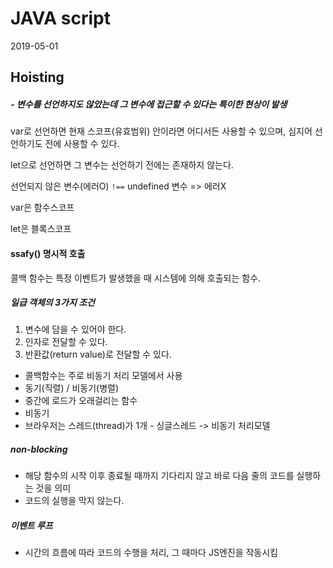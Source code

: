 # JAVA script

2019-05-01





## Hoisting 

##### - 변수를 선언하지도 않았는데 그 변수에 접근할 수  있다는 특이한 현상이 발생

var로 선언하면 현재 스코프(유효범위) 안이라면 어디서든 사용할 수 있으며, 심지어 선언하기도 전에 사용할 수 있다.

let으로 선언하면 그 변수는 선언하기 전에는 존재하지 않는다.



선언되지 않은 변수(에러O) `!==` undefined 변수     => 에러X



var은 함수스코프

let은 블록스코프



#### ssafy() 명시적 호출

콜백 함수는 특정 이벤트가 발생했을 때 시스템에 의해 호출되는 함수.



##### 일급 객체의 3가지 조건

1. 변수에 담을 수 있어야 한다.
2. 인자로 전달할 수 있다.
3. 반환값(return value)로 전달할 수 있다.



* 콜백함수는 주로 비동기 처리 모델에서 사용
* 동기(직렬) / 비동기(병렬)
* 중간에 로드가 오래걸리는 함수
* 비동기
* 브라우저는 스레드(thread)가 1개 - 싱글스레드 -> 비동기 처리모델



#####  non-blocking

- 해당 함수의 시작 이후 종료될 때까지 기다리지 않고 바로 다음 줄의 코드를 실행하는 것을 의미
- 코드의 실행을 막지 않는다.



##### 이벤트 루프

- 시간의 흐름에 따라 코드의 수행을 처리, 그 때마다 JS엔진을 작동시킴